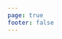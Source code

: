 ```yaml
---
page: true
footer: false
---
```


<script setup>
import { useData } from 'vitepress'
import Page from './components/DeveloperPage.vue'

const { page } = useData()
</script>

<Page :developerId="page.params.developerId" :developerSlug="page.params.developerSlug" />
